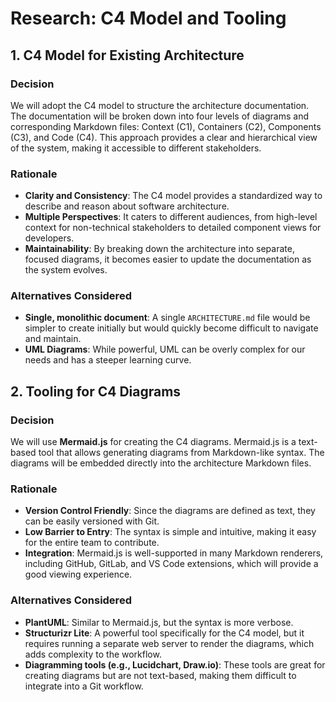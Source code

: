 # Research: C4 Model and Tooling

## 1. C4 Model for Existing Architecture

### Decision

We will adopt the C4 model to structure the architecture documentation. The documentation will be broken down into four levels of diagrams and corresponding Markdown files: Context (C1), Containers (C2), Components (C3), and Code (C4). This approach provides a clear and hierarchical view of the system, making it accessible to different stakeholders.

### Rationale

- **Clarity and Consistency**: The C4 model provides a standardized way to describe and reason about software architecture.
- **Multiple Perspectives**: It caters to different audiences, from high-level context for non-technical stakeholders to detailed component views for developers.
- **Maintainability**: By breaking down the architecture into separate, focused diagrams, it becomes easier to update the documentation as the system evolves.

### Alternatives Considered

- **Single, monolithic document**: A single `ARCHITECTURE.md` file would be simpler to create initially but would quickly become difficult to navigate and maintain.
- **UML Diagrams**: While powerful, UML can be overly complex for our needs and has a steeper learning curve.

## 2. Tooling for C4 Diagrams

### Decision

We will use **Mermaid.js** for creating the C4 diagrams. Mermaid.js is a text-based tool that allows generating diagrams from Markdown-like syntax. The diagrams will be embedded directly into the architecture Markdown files.

### Rationale

- **Version Control Friendly**: Since the diagrams are defined as text, they can be easily versioned with Git.
- **Low Barrier to Entry**: The syntax is simple and intuitive, making it easy for the entire team to contribute.
- **Integration**: Mermaid.js is well-supported in many Markdown renderers, including GitHub, GitLab, and VS Code extensions, which will provide a good viewing experience.

### Alternatives Considered

- **PlantUML**: Similar to Mermaid.js, but the syntax is more verbose.
- **Structurizr Lite**: A powerful tool specifically for the C4 model, but it requires running a separate web server to render the diagrams, which adds complexity to the workflow.
- **Diagramming tools (e.g., Lucidchart, Draw.io)**: These tools are great for creating diagrams but are not text-based, making them difficult to integrate into a Git workflow.
